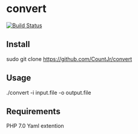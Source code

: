 # convert
[![Build Status](https://travis-ci.org/CountJr/convert.svg?branch=master)](https://travis-ci.org/CountJr/convert)

## Install

sudo git clone https://github.com/CountJr/convert

## Usage

./convert -i input.file -o output.file

## Requirements

PHP 7.0
Yaml extention
